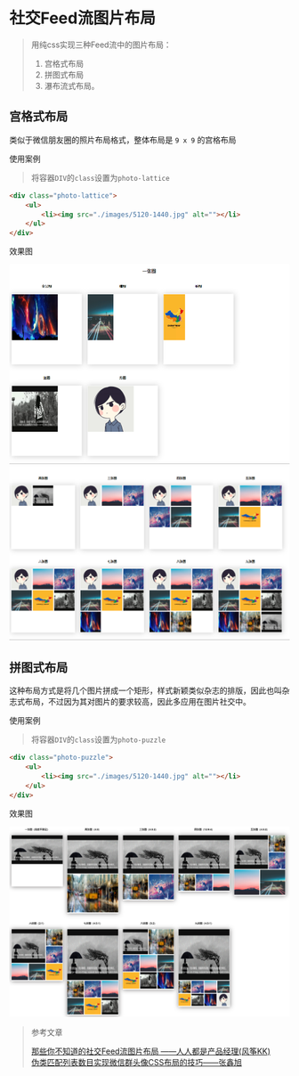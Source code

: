 # 社交Feed流图片布局
> 用纯css实现三种Feed流中的图片布局：
>1. 宫格式布局  
>2. 拼图式布局  
>3. 瀑布流式布局。

## 宫格式布局
类似于微信朋友圈的照片布局格式，整体布局是 `9 x 9` 的宫格布局  

使用案例
> 将容器`DIV`的`class`设置为`photo-lattice`

```html
<div class="photo-lattice">
    <ul>
        <li><img src="./images/5120-1440.jpg" alt=""></li>
    </ul>
</div>
```

效果图  

![oneimage][image1]
![moreimage][image2]

## 拼图式布局
这种布局方式是将几个图片拼成一个矩形，样式新颖类似杂志的排版，因此也叫杂志式布局，不过因为其对图片的要求较高，因此多应用在图片社交中。  

使用案例
> 将容器`DIV`的`class`设置为`photo-puzzle`

```html
<div class="photo-puzzle">
    <ul>
        <li><img src="./images/5120-1440.jpg" alt=""></li>
    </ul>
</div>
```

效果图  

![pintuimage][image3]


>参考文章
>
>[那些你不知道的社交Feed流图片布局 ——人人都是产品经理(风筝KK)][text1]  
>[伪类匹配列表数目实现微信群头像CSS布局的技巧——张鑫旭][text2]



[image1]: /readme/gongge-one-image.png "一张图的特俗情况"
[image2]: /readme/gongge-more-image.png "多张图的布局"
[image3]: /readme/pintu-all-image.png "拼图式布局全部预览"

[text1]: http://www.woshipm.com/pd/1538864.html "那些你不知道的社交Feed流图片布局 ————人人都是产品经理(风筝KK)"
[text2]: https://www.zhangxinxu.com/wordpress/2019/03/nth-last-child-css-layout/ "伪类匹配列表数目实现微信群头像CSS布局的技巧——张鑫旭"